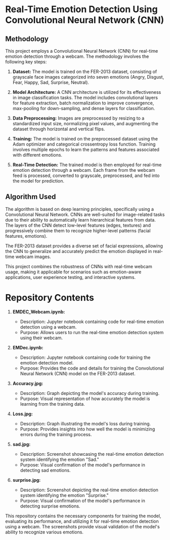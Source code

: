 # Real-Time Emotion Detection Using Convolutional Neural Network (CNN)

## Methodology
This project employs a Convolutional Neural Network (CNN) for real-time emotion detection through a webcam. The methodology involves the following key steps:

1. **Dataset:** The model is trained on the FER-2013 dataset, consisting of grayscale face images categorized into seven emotions (Angry, Disgust, Fear, Happy, Sad, Surprise, Neutral).

2. **Model Architecture:** A CNN architecture is utilized for its effectiveness in image classification tasks. The model includes convolutional layers for feature extraction, batch normalization to improve convergence, max-pooling for down-sampling, and dense layers for classification.

3. **Data Preprocessing:** Images are preprocessed by resizing to a standardized input size, normalizing pixel values, and augmenting the dataset through horizontal and vertical flips.

4. **Training:** The model is trained on the preprocessed dataset using the Adam optimizer and categorical crossentropy loss function. Training involves multiple epochs to learn the patterns and features associated with different emotions.

5. **Real-Time Detection:** The trained model is then employed for real-time emotion detection through a webcam. Each frame from the webcam feed is processed, converted to grayscale, preprocessed, and fed into the model for prediction.

## Algorithm Used
The algorithm is based on deep learning principles, specifically using a Convolutional Neural Network. CNNs are well-suited for image-related tasks due to their ability to automatically learn hierarchical features from data. The layers of the CNN detect low-level features (edges, textures) and progressively combine them to recognize higher-level patterns (facial features, emotions).

The FER-2013 dataset provides a diverse set of facial expressions, allowing the CNN to generalize and accurately predict the emotion displayed in real-time webcam images.

This project combines the robustness of CNNs with real-time webcam usage, making it applicable for scenarios such as emotion-aware applications, user experience testing, and interactive systems.
# Repository Contents


1. **EMDEC_Webcam.ipynb:**
   - Description: Jupyter notebook containing code for real-time emotion detection using a webcam.
   - Purpose: Allows users to run the real-time emotion detection system using their webcam.

2. **EMDec.ipynb:**
   - Description: Jupyter notebook containing code for training the emotion detection model.
   - Purpose: Provides the code and details for training the Convolutional Neural Network (CNN) model on the FER-2013 dataset.
   
3. **Accuracy.jpg:**
   - Description: Graph depicting the model's accuracy during training.
   - Purpose: Visual representation of how accurately the model is learning from the training data.

4. **Loss.jpg:**
   - Description: Graph illustrating the model's loss during training.
   - Purpose: Provides insights into how well the model is minimizing errors during the training process.

5. **sad.jpg:**
    - Description: Screenshot showcasing the real-time emotion detection system identifying the emotion "Sad."
    - Purpose: Visual confirmation of the model's performance in detecting sad emotions.

6. **surprise.jpg:**
    - Description: Screenshot depicting the real-time emotion detection system identifying the emotion "Surprise."
    - Purpose: Visual confirmation of the model's performance in detecting surprise emotions.

This repository contains the necessary components for training the model, evaluating its performance, and utilizing it for real-time emotion detection using a webcam. The screenshots provide visual validation of the model's ability to recognize various emotions.

